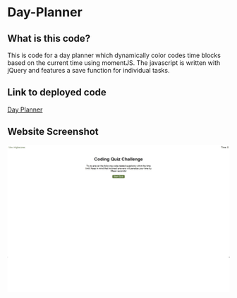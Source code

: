 # Day-Planner

## What is this code?

This is code for a day planner which dynamically color codes time blocks based on the current time using momentJS. The javascript is written with jQuery and features a save function for individual tasks.

## Link to deployed code

[Day Planner](https://robeandhat.github.io/Day-Planner/)

## Website Screenshot

![Main Page](https://github.com/RobeandHat/Javascript-Code-Quiz-2/blob/main/assets/Images/Main%20Page.jpg)
